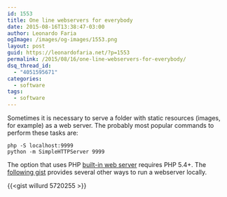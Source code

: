 ```yaml
---
id: 1553
title: One line webservers for everybody
date: 2015-08-16T13:38:47-03:00
author: Leonardo Faria
ogImage: /images/og-images/1553.png
layout: post
guid: https://leonardofaria.net/?p=1553
permalink: /2015/08/16/one-line-webservers-for-everybody/
dsq_thread_id:
  - "4051595671"
categories:
  - software
tags:
  - software
---
```

Sometimes it is necessary to serve a folder with static resources (images, for example) as a web server. The probably most popular commands to perform these tasks are:

```shell
php -S localhost:9999
python -m SimpleHTTPServer 9999
```

The option that uses PHP [built-in web server](http://php.net/manual/en/features.commandline.webserver.php) requires PHP 5.4+. The [following gist](https://gist.github.com/willurd/5720255) provides several other ways to run a webserver locally.  

{{<gist willurd 5720255 >}}
